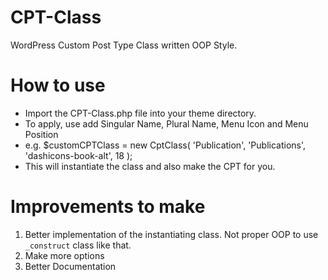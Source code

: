 # CPT-Class
WordPress Custom Post Type Class written OOP Style.

# How to use
* Import the CPT-Class.php file into your theme directory.
* To apply, use add Singular Name, Plural Name, Menu Icon and Menu Position
* e.g. $customCPTClass = new CptClass( 'Publication', 'Publications', 'dashicons-book-alt', 18 );
* This will instantiate the class and also make the CPT for you.

# Improvements to make
1. Better implementation of the instantiating class. Not proper OOP to use `_construct` class like that.
1. Make more options
1. Better Documentation
